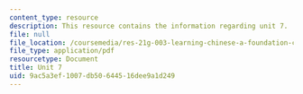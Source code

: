 ```yaml
---
content_type: resource
description: This resource contains the information regarding unit 7.
file: null
file_location: /coursemedia/res-21g-003-learning-chinese-a-foundation-course-in-mandarin-spring-2011/9ac5a3ef1007db50644516dee9a1d249_MITRES_21G_003S11_unit07.pdf
file_type: application/pdf
resourcetype: Document
title: Unit 7
uid: 9ac5a3ef-1007-db50-6445-16dee9a1d249
---
```

